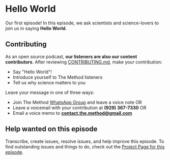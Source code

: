 # Hello World

Our first episode! In this episode, we ask scientists and science-lovers to join us in saying **Hello World**.

## Contributing

As an open source podcast, **our listeners are also our content contributors**. After reviewing [CONTRIBUTING.md](CONTRIBUTING.md), make your contribution: 

* Say "Hello World"!
* Introduce yourself to The Method listeners
* Tell us why science matters to you

Leave your message in one of three ways:

* Join The Method [WhatsApp Group](https://chat.whatsapp.com/KyvDv4sqc3cHP4enDydZI1) and leave a voice note OR
* Leave a voicemail with your contribution at **(929) 367-7330** OR
* Email a voice memo to **contact.the.method@gmail.com**

## Help wanted on this episode

Transcribe, create issues, resolve issues, and help improve this episode. To find outstanding issues and things to do, check out the [Project Page for this episode](https://github.com/the-method/podcast/projects/2).
